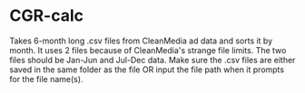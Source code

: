 # CGR-calc
Takes 6-month long .csv files from CleanMedia ad data and sorts it by month. 
It uses 2 files because of CleanMedia's strange file limits. The two files should be Jan-Jun and Jul-Dec data.
Make sure the .csv files are either saved in the same folder as the file OR input the file path when it prompts for the file name(s).
